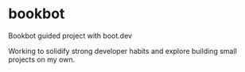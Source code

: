 # bookbot
Bookbot guided project with boot.dev

Working to solidify strong developer habits and explore building small projects on my own.